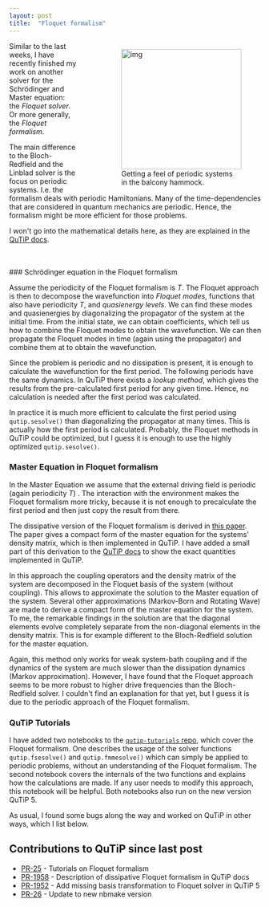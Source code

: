 ```yaml
---
layout: post
title:  "Floquet formalism"
---
```

<figure style="float: right; padding-left: 50px">
<img src="/assets/hammock.jpg" 
alt="img" width="240"/>
<figcaption>Getting a feel of periodic systems <br> in the balcony hammock.</figcaption>
</figure>

Similar to the last weeks, I have recently finished my work on another solver for the Schrödinger
and Master equation: the *Floquet solver*. Or more generally, the *Floquet formalism*.

The main difference to the Bloch-Redfield and the Linblad solver is the focus on periodic systems.
I.e. the formalism deals with periodic Hamiltonians. Many of the time-dependencies that are
considered in quantum mechanics are periodic. Hence, the formalism might be more efficient for those
problems.

I won't go into the mathematical details here, as they are explained in the
[QuTiP docs](https://qutip.org/docs/latest/guide/dynamics/dynamics-floquet.html).

<br> 
<br>
### Schrödinger equation in the Floquet formalism

Assume the periodicity of the Floquet formalism is *T*. The Floquet approach is then to decompose
the wavefunction into *Floquet modes*, functions that also have periodicity *T*, and *quasienergy
levels*. We can find these modes and quasienergies by diagonalizing the propagator of the system at
the initial time. From the initial state, we can obtain coefficients, which tell us how to combine
the Floquet modes to obtain the wavefunction. We can then propagate the Floquet modes in time (again
using the propagator) and combine them at to obtain the wavefunction.

Since the problem is periodic and no dissipation is present, it is enough to calculate the
wavefunction for the first period. The following periods have the same dynamics. In QuTiP there
exists a *lookup method*, which gives the results from the pre-calculated first period for any given
time. Hence, no calculation is needed after the first period was calculated.

In practice it is much more efficient to calculate the first period using `qutip.sesolve()` than
diagonalizing the propagator at many times. This is actually how the first period is calculated.
Probably, the Floquet methods in QuTiP could be optimized, but I guess it is enough to use the
highly optimized `qutip.sesolve()`.

### Master Equation in Floquet formalism

In the Master Equation we assume that the external driving field is periodic (again periodicity *T*)
. The interaction with the environment makes the Floquet formalism more tricky, because it is not
enough to precalculate the first period and then just copy the result from there.

The dissipative version of the Floquet formalism is derived in
[this paper](https://www.sciencedirect.com/science/article/abs/pii/S0370157398000222).
The paper gives a
compact form of the master equation for the systems' density matrix, which is then implemented in
QuTiP. I have added a small part of this derivation to the [QuTiP docs]() to show the exact
quantities implemented in QuTiP.

In this approach the coupling operators and the density matrix of the system are decomposed in the
Floquet basis of the system (without coupling). This allows to approximate the solution to the
Master equation of the system. Several other approximations (Markov-Born and Rotating Wave) are made
to derive a compact form of the master equation for the system. To me, the remarkable findings in
the solution are that the diagonal elements evolve completely separate from the non-diagonal
elements in the density matrix. This is for example different to the Bloch-Redfield solution for the
master equation.

Again, this method only works for weak system-bath coupling and if the dynamics of the system are
much slower than the dissipation dynamics (Markov approximation). However, I have found that the
Floquet approach seems to be more robust to higher drive frequencies than the Bloch-Redfield solver.
I couldn't find an explanation for that yet, but I guess it is due to the periodic approach of the
Floquet formalism.

### QuTiP Tutorials

I have added two notebooks to the
[`qutip-tutorials` repo](https://github.com/qutip/qutip-tutorials), which cover the Floquet
formalism.
One describes the usage of the solver functions `qutip.fsesolve()` and `qutip.fmmesolve()` which can
simply be applied to periodic problems, without an understanding of the Floquet formalism. The
second notebook covers the internals of the two functions and explains how the calculations are
made. If any user needs to modify this approach, this notebook will be helpful.
Both notebooks also run on the new version QuTiP 5.

As usual, I found some bugs along the way and worked on QuTiP in other ways, which I list below.

## Contributions to QuTiP since last post

* [PR-25](https://github.com/qutip/qutip-tutorials/pull/25) - Tutorials on Floquet formalism
* [PR-1958](https://github.com/qutip/qutip/pull/1958) - Description of dissipative Floquet formalism
  in QuTiP docs
* [PR-1952](https://github.com/qutip/qutip/pull/1952) - Add missing basis transformation to Floquet
  solver in QuTiP 5
* [PR-26](https://github.com/qutip/qutip-tutorials/pull/26) - Update to new nbmake version

